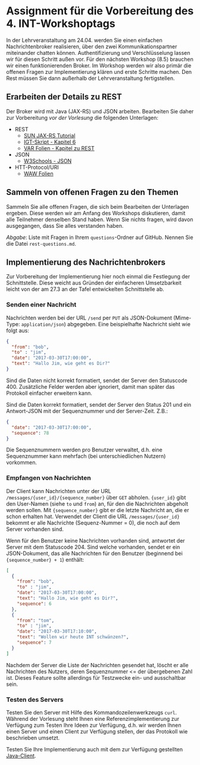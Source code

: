 # Assignment für die Vorbereitung des 4. INT-Workshoptags

In der Lehrveranstaltung am 24.04. werden Sie einen einfachen Nachrichtenbroker realisieren, über den zwei Kommunikationspartner miteinander chatten können. Authentifizierung und Verschlüsselung lassen wir für diesen Schritt außen vor. Für den nächsten Workshop (8.5) brauchen wir einen funktionierenden Broker. Im Workshop werden wir also primär die offenen Fragen zur Implementierung klären und erste Schritte machen. Den Rest müssen Sie dann außerhalb der Lehrveranstaltung fertigstellen.

## Erarbeiten der Details zu REST

Der Broker wird mit Java (JAX-RS) und JSON arbeiten. Bearbeiten Sie daher zur Vorbereitung *vor der Vorlesung* die folgenden Unterlagen:

  * REST
    - [SUN JAX-RS Tutorial](http://docs.oracle.com/javaee/6/tutorial/doc/giepu.html)
    - [IGT-Skript - Kapitel 6](https://smits-net.de/files/igt/skript/igt_skript.pdf)
    - [VAR Folien - Kapitel zu REST](https://smits-net.de/files/var/folien/VAR_04_Kommunikationsorientierte_Middleware.pdf)
  * JSON
    - [W3Schools - JSON](https://www.w3schools.com/js/js_json_intro.asp)
  * HTT-Protocol/URI
    - [WAW Folien](https://smits-net.de/files/waw/folien/WAW_05_Webserver_HTTP-Folien.html#slide_id__37)

## Sammeln von offenen Fragen zu den Themen

Sammeln Sie alle offenen Fragen, die sich beim Bearbeiten der Unterlagen ergeben. Diese werden wir am Anfang des Workshops diskutieren, damit alle Teilnehmer denselben Stand haben. Wenn Sie nichts fragen, wird davon ausgegangen, dass Sie alles verstanden haben.

_Abgabe_: Liste mit Fragen in Ihrem `questions`-Ordner auf GitHub. Nennen Sie die Datei `rest-questions.md`.

## Implementierung des Nachrichtenbrokers

Zur Vorbereitung der Implementierung hier noch einmal die Festlegung der Schnittstelle. Diese weicht aus Gründen der einfacheren Umsetzbarkeit leicht von der am 27.3 an der Tafel entwickelten Schnittstelle ab.

### Senden einer Nachricht

Nachrichten werden bei der URL `/send` per `PUT` als JSON-Dokument (Mime-Type: `application/json`) abgegeben. Eine beispielhafte Nachricht sieht wie folgt aus:

```json
{
  "from": "bob",
  "to" : "jim",
  "date": "2017-03-30T17:00:00",
  "text": "Hallo Jim, wie geht es Dir?"
}
```

Sind die Daten nicht korrekt formatiert, sendet der Server den Statuscode 400. Zusätzliche Felder werden aber ignoriert, damit man später das Protokoll einfacher erweitern kann.

Sind die Daten korrekt formatiert, sendet der Server den Status 201 und ein Antwort-JSON mit der Sequenznummer und der Server-Zeit. Z.B.:

```json
{
  "date": "2017-03-30T17:00:00",
  "sequence": 78
}
```

Die Sequenznummern werden pro Benutzer verwaltet, d.h. eine Sequenznummer kann mehrfach (bei unterschiedlichen Nutzern) vorkommen.

### Empfangen von Nachrichten

Der Client kann Nachrichten unter der URL `/messages/{user_id}/{sequence_number}` über `GET` abholen. `{user_id}` gibt den User-Namen (siehe `to` und `from`) an, für den die Nachrichten abgeholt werden sollen. Mit `{sequence_number}` gibt er die letzte Nachricht an, die er schon erhalten hat. Verwendet der Client die URL `/messages/{user_id}` bekommt er alle Nachrichte (Sequenz-Nummer = 0), die noch auf dem Server vorhanden sind.

Wenn für den Benutzer keine Nachrichten vorhanden sind, antwortet der Server mit dem Statuscode 204. Sind welche vorhanden, sendet er ein JSON-Dokument, das alle Nachrichten für den Benutzer (beginnend bei `{sequence_number} + 1`) enthält:

```json
[
  {
    "from": "bob",
    "to" : "jim",
    "date": "2017-03-30T17:00:00",
    "text": "Hallo Jim, wie geht es Dir?",
    "sequence": 6
  },
  {
    "from": "tom",
    "to" : "jim",
    "date": "2017-03-30T17:10:00",
    "text": "Wollen wir heute INT schwänzen?",
    "sequence": 7
  }
]
```

Nachdem der Server die Liste der Nachrichten gesendet hat, löscht er alle Nachrichten des Nutzers, deren Sequenznummer <= der übergebenen Zahl ist. Dieses Feature sollte allerdings für Testzwecke ein- und ausschaltbar sein.

### Testen des Servers

Testen Sie den Server mit Hilfe des Kommandozeilenwerkzeugs `curl`. Während der Vorlesung steht Ihnen eine Referenzimplementierung zur Verfügung zum Testen Ihre Ideen zur Verfügung, d.h. wir werden Ihnen einen Server und einen Client zur Verfügung stellen, der das Protokoll wie beschrieben umsetzt.

Testen Sie Ihre Implementierung auch mit dem zur Verfügung gestellten [Java-Client](https://github.com/int-lecture/chat-client).
